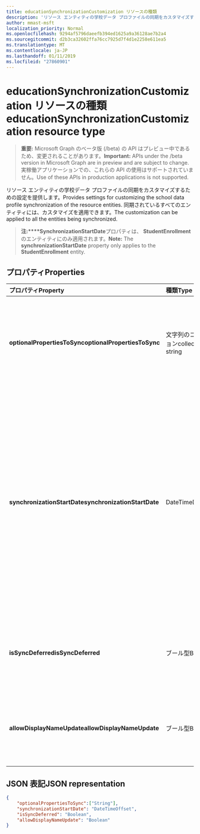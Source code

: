 ```yaml
---
title: educationSynchronizationCustomization リソースの種類
description: 'リソース エンティティの学校データ プロファイルの同期をカスタマイズするための設定を提供します。 同期されているすべてのエンティティには、カスタマイズを適用できます。 '
author: mmast-msft
localization_priority: Normal
ms.openlocfilehash: 9294af5796daeefb394ed1625a9a36128ae7b2a4
ms.sourcegitcommit: d2b3ca32602ffa76cc7925d7f4d1e2258e611ea5
ms.translationtype: MT
ms.contentlocale: ja-JP
ms.lasthandoff: 01/11/2019
ms.locfileid: "27860901"
---
```

# <a name="educationsynchronizationcustomization-resource-type"></a><span data-ttu-id="4f810-104">educationSynchronizationCustomization リソースの種類</span><span class="sxs-lookup"><span data-stu-id="4f810-104">educationSynchronizationCustomization resource type</span></span>

> <span data-ttu-id="4f810-105">**重要:** Microsoft Graph のベータ版 (/beta) の API はプレビュー中であるため、変更されることがあります。</span><span class="sxs-lookup"><span data-stu-id="4f810-105">**Important:** APIs under the /beta version in Microsoft Graph are in preview and are subject to change.</span></span> <span data-ttu-id="4f810-106">実稼働アプリケーションでの、これらの API の使用はサポートされていません。</span><span class="sxs-lookup"><span data-stu-id="4f810-106">Use of these APIs in production applications is not supported.</span></span>

<span data-ttu-id="4f810-107">リソース エンティティの学校データ プロファイルの同期をカスタマイズするための設定を提供します。</span><span class="sxs-lookup"><span data-stu-id="4f810-107">Provides settings for customizing the school data profile synchronization of the resource entities.</span></span> <span data-ttu-id="4f810-108">同期されているすべてのエンティティには、カスタマイズを適用できます。</span><span class="sxs-lookup"><span data-stu-id="4f810-108">The customization can be applied to all the entities being synchronized.</span></span> 

><span data-ttu-id="4f810-109">**注:\*\*\*\*SynchronizationStartDate**プロパティは、 **StudentEnrollment**のエンティティにのみ適用されます。</span><span class="sxs-lookup"><span data-stu-id="4f810-109">**Note:** The **synchronizationStartDate** property only applies to the **StudentEnrollment** entity.</span></span>

## <a name="properties"></a><span data-ttu-id="4f810-110">プロパティ</span><span class="sxs-lookup"><span data-stu-id="4f810-110">Properties</span></span>

| <span data-ttu-id="4f810-111">プロパティ</span><span class="sxs-lookup"><span data-stu-id="4f810-111">Property</span></span> | <span data-ttu-id="4f810-112">種類</span><span class="sxs-lookup"><span data-stu-id="4f810-112">Type</span></span> | <span data-ttu-id="4f810-113">説明</span><span class="sxs-lookup"><span data-stu-id="4f810-113">Description</span></span> |
|:-|:-|:-|
| <span data-ttu-id="4f810-114">**optionalPropertiesToSync**</span><span class="sxs-lookup"><span data-stu-id="4f810-114">**optionalPropertiesToSync**</span></span> | <span data-ttu-id="4f810-115">文字列のコレクション</span><span class="sxs-lookup"><span data-stu-id="4f810-115">collection of string</span></span> |  <span data-ttu-id="4f810-116">同期するプロパティ名のコレクションです。かどうかのセットを null に、すべてのプロパティが同期します。</span><span class="sxs-lookup"><span data-stu-id="4f810-116">The collection of property names to sync. If set to null, all properties will be synchronized.</span></span>       |
| <span data-ttu-id="4f810-117">**synchronizationStartDate**</span><span class="sxs-lookup"><span data-stu-id="4f810-117">**synchronizationStartDate**</span></span> | <span data-ttu-id="4f810-118">DateTime</span><span class="sxs-lookup"><span data-stu-id="4f810-118">DateTime</span></span> |  <span data-ttu-id="4f810-119">同期を開始する日付。</span><span class="sxs-lookup"><span data-stu-id="4f810-119">The date that the synchronization should start.</span></span> <span data-ttu-id="4f810-120">この値は、将来の日付に設定する必要があります。</span><span class="sxs-lookup"><span data-stu-id="4f810-120">This value should be set to a future date.</span></span> <span data-ttu-id="4f810-121">場合は null の場合、リソースに設定は、プロファイルの設定が完了したときに同期されます。</span><span class="sxs-lookup"><span data-stu-id="4f810-121">If set to null, the resource will be synchronized when the profile setup completes.</span></span> <span data-ttu-id="4f810-122">**注:** これは、 **StudentEnrollment**プロパティにのみ適用されます。</span><span class="sxs-lookup"><span data-stu-id="4f810-122">**Note:** This only applies to the **StudentEnrollment** property.</span></span>      |
|<span data-ttu-id="4f810-123">**isSyncDeferred**</span><span class="sxs-lookup"><span data-stu-id="4f810-123">**isSyncDeferred**</span></span> |<span data-ttu-id="4f810-124">ブール型</span><span class="sxs-lookup"><span data-stu-id="4f810-124">Boolean</span></span> | <span data-ttu-id="4f810-125">親エンティティの同期がそれ以降の日付に延期されたかどうかを示します。</span><span class="sxs-lookup"><span data-stu-id="4f810-125">Indicates whether synchronization of the parent entity is deferred to a later date.</span></span> |
| <span data-ttu-id="4f810-126">**allowDisplayNameUpdate**</span><span class="sxs-lookup"><span data-stu-id="4f810-126">**allowDisplayNameUpdate**</span></span> | <span data-ttu-id="4f810-127">ブール型</span><span class="sxs-lookup"><span data-stu-id="4f810-127">Boolean</span></span> |  <span data-ttu-id="4f810-128">同期によって、リソースの表示名を上書きするかどうかを示します。</span><span class="sxs-lookup"><span data-stu-id="4f810-128">Indicates whether the display name of the resource can be overwritten by the sync.</span></span>         |


## <a name="json-representation"></a><span data-ttu-id="4f810-129">JSON 表記</span><span class="sxs-lookup"><span data-stu-id="4f810-129">JSON representation</span></span>
<!-- {
  "blockType": "resource",
  "optionalProperties": [

  ],
  "@odata.type": "#microsoft.graph.educationSynchronizationCustomization"
}-->

```json
{  
    "optionalPropertiesToSync":["String"],
    "synchronizationStartDate": "DateTimeOffset",
    "isSyncDeferred": "Boolean",
    "allowDisplayNameUpdate": "Boolean"
}
```
